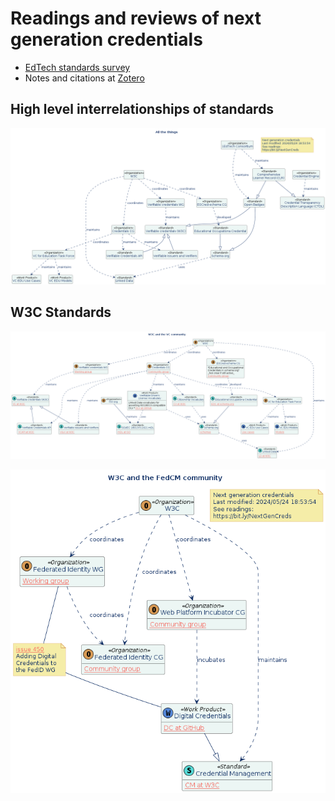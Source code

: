 # Readings and reviews of next generation credentials

* [EdTech standards survey](./docs/EdTech.md)
* Notes and citations at [Zotero](https://www.zotero.org/groups/5541646/nextgencredentials)

## High level interrelationships of standards

![Overview class diagram](./diagramsExport/terminology/sprawlingTaxonomy.png)

## W3C Standards

![VC](./diagramsExport/W3CTaxon-VC/W3CTaxonVC.png)

![FedCM](./diagramsExport/W3CTaxon-FedCM/W3CTaxonFedCM.png)
